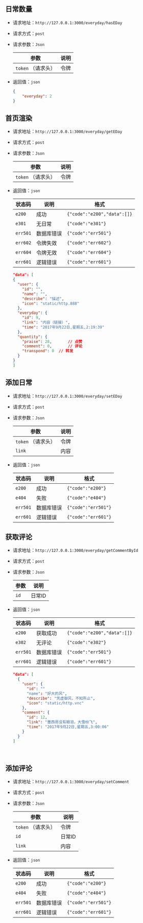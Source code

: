## 日常数量

- 请求地址：`http://127.0.0.1:3000/everyday/hasEDay`

- 请求方式：`post`

- 请求参数：`Json` 

  | 参数            | 说明   |
  | ------------- | ---- |
  | `token` （请求头） | 令牌   |

- 返回值：`json` 

  ```json
  {
      "everyday": 2
  }
  ```

## 首页渲染

- 请求地址：`http://127.0.0.1:3000/everyday/getEDay`

- 请求方式：`post`

- 请求参数：`Json` 

  | 参数            | 说明   |
  | ------------- | ---- |
  | `token` （请求头） | 令牌   |

- 返回值：`json` 

  | 状态码      | 说明    | 格式                          |
  | -------- | ----- | --------------------------- |
  | `e200`   | 成功    | `{"code":"e200","data":[]}` |
  | `e301`   | 无日常   | `{"code":"e301"}`           |
  | `err501` | 数据库错误 | `{"code":"err501"}`         |
  | `err602` | 令牌失效  | `{"code":"err602"}`         |
  | `err604` | 令牌无效  | `{"code":"err604"}`         |
  | `err601` | 逻辑错误  | `{"code":"err601"}`         |

    ```json
  "data": [
    {
      "user": {
        "id": "",
        "name": "",
        "describe": "描述",
        "icon": "static/http.888"
      },
      "everyday": {
        "id": 9,
        "link": "内容（链接）",
        "time": "2017年9月22日,星期五,2:19:39"
      },
      "quantity": {
        "praise": 28,		// 点赞
        "comment": 0,		// 评论
        "transpond": 0	// 转发
      }
    }
  ]
    ```

## 添加日常

- 请求地址：`http://127.0.0.1:3000/everyday/setEDay`

- 请求方式：`post`

- 请求参数：`Json` 

  | 参数            | 说明   |
  | ------------- | ---- |
  | `token` （请求头） | 令牌   |
  | `link`        | 内容   |

- 返回值：`json` 

  | 状态码      | 说明    | 格式                  |
  | -------- | ----- | ------------------- |
  | `e200`   | 成功    | `{"code":"e200"}`   |
  | `e404`   | 失败    | `{"code":"e404"}`   |
  | `err501` | 数据库错误 | `{"code":"err501"}` |
  | `err601` | 逻辑错误  | `{"code":"err601"}` |

## 获取评论

- 请求地址：`http://127.0.0.1:3000/everyday/getCommentById`

- 请求方式：`post`

- 请求参数：`Json` 

  | 参数   | 说明   |
  | ---- | ---- |
  | `id` | 日常ID |

- 返回值：`json` 

  | 状态码      | 说明    | 格式                          |
  | -------- | ----- | --------------------------- |
  | `e200`   | 获取成功  | `{"code":"e200","data":[]}` |
  | `e302`   | 无评论   | `{"code":"e302"}`           |
  | `err501` | 数据库错误 | `{"code":"err501"}`         |
  | `err601` | 逻辑错误  | `{"code":"err601"}`         |

  ```json
  "data": [
    {
      "user": {
        "id": ""
        "name": "好大的风",
        "describe": "凭虚御风，不知所止",
        "icon": "static/http.vnc"
      },
      "comment": {
        "id": 12,
        "link": "墨西哥没有眼泪，大雪纷飞",
        "time": "2017年9月22日,星期五,3:00:06"
      }
    }
  ]
  ```

  ​

## 添加评论

- 请求地址：`http://127.0.0.1:3000/everyday/setComment`

- 请求方式：`post`

- 请求参数：`Json` 

  | 参数            | 说明   |
  | ------------- | ---- |
  | `token` （请求头） | 令牌   |
  | `id`          | 日常ID |
  | `link`        | 内容   |

- 返回值：`json` 

  | 状态码      | 说明    | 格式                  |
  | -------- | ----- | ------------------- |
  | `e200`   | 成功    | `{"code":"e200"}`   |
  | `e404`   | 失败    | `{"code":"e404"}`   |
  | `err501` | 数据库错误 | `{"code":"err501"}` |
  | `err601` | 逻辑错误  | `{"code":"err601"}` |